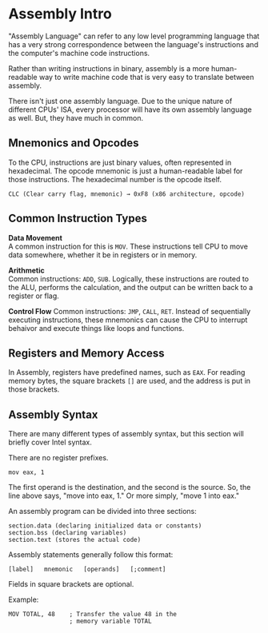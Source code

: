 # Assembly Intro

"Assembly Language" can refer to any low level programming language that has a very strong correspondence between the language's instructions and the computer's machine code instructions.  

Rather than writing instructions in binary, assembly is a more human-readable way to write machine code that is very easy to translate between assembly.  

There isn't just one assembly language. Due to the unique nature of different CPUs' ISA, every processor will have its own assembly language as well. But, they have much in common.

## Mnemonics and Opcodes
To the CPU, instructions are just binary values, often represented in hexadecimal. The opcode mnemonic is just a human-readable label for those instructions. The hexadecimal number is the opcode itself.

```
CLC (Clear carry flag, mnemonic) → 0xF8 (x86 architecture, opcode)
```

## Common Instruction Types

**Data Movement**  
A common instruction for this is `MOV`. These instructions tell CPU to move data somewhere, whether it be in registers or in memory.

**Arithmetic**  
Common instructions: `ADD`, `SUB`. Logically, these instructions are routed to the ALU, performs the calculation, and the output can be written back to a register or flag.

**Control Flow**
Common instructions: `JMP`, `CALL`, `RET`. Instead of sequentially executing instructions, these mnemonics can cause the CPU to interrupt behaivor and execute things like loops and functions.

## Registers and Memory Access
In Assembly, registers have predefined names, such as `EAX`. For reading memory bytes, the square brackets `[]` are used, and the address is put in those brackets.

## Assembly Syntax
There are many different types of assembly syntax, but this section will briefly cover Intel syntax.  

There are no register prefixes.

```
mov eax, 1
```

The first operand is the destination, and the second is the source. So, the line above says, "move into eax, 1." Or more simply, "move 1 into eax."

An assembly program can be divided into three sections:
```
section.data (declaring initialized data or constants)
section.bss (declaring variables)
section.text (stores the actual code)
```

Assembly statements generally follow this format:
```
[label]   mnemonic   [operands]   [;comment]
```

Fields in square brackets are optional.

Example:  
```
MOV TOTAL, 48    ; Transfer the value 48 in the 
                 ; memory variable TOTAL
```